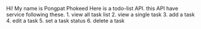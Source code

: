 Hi!
My name is Pongpat Phokeed
Here is a todo-list API.
this API have service following these.
	1. view all task list
	2. view a single task
	3. add a task
	4. edit a task
	5. set a task status
	6. delete a task